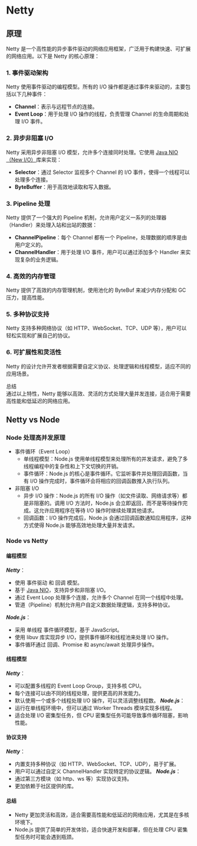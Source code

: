 # Netty
## 原理
Netty 是一个高性能的异步事件驱动的网络应用框架，广泛用于构建快速、可扩展的网络应用。以下是 Netty 的核心原理：

### 1. 事件驱动架构
Netty 使用事件驱动的编程模型。所有的 I/O 操作都是通过事件来驱动的，主要包括以下几种事件：

- **Channel**：表示与远程节点的连接。
- **Event Loop**：用于处理 I/O 操作的线程，负责管理 Channel 的生命周期和处理 I/O 事件。
### 2. 异步非阻塞 I/O
Netty 采用异步非阻塞 I/O 模型，允许多个连接同时处理。它使用 [Java NIO（New I/O）](../concurrency/NIO.md)库来实现：

- **Selector**：通过 Selector 监视多个 Channel 的 I/O 事件，使得一个线程可以处理多个连接。
- **ByteBuffer**：用于高效地读取和写入数据。
### 3. Pipeline 处理
Netty 提供了一个强大的 Pipeline 机制，允许用户定义一系列的处理器（Handler）来处理入站和出站的数据：

- **ChannelPipeline**：每个 Channel 都有一个 Pipeline，处理数据的顺序是由用户定义的。
- **ChannelHandler**：用于处理 I/O 事件，用户可以通过添加多个 Handler 来实现复杂的业务逻辑。
### 4. 高效的内存管理
   Netty 提供了高效的内存管理机制，使用池化的 ByteBuf 来减少内存分配和 GC 压力，提高性能。

### 5. 多种协议支持
   Netty 支持多种网络协议（如 HTTP、WebSocket、TCP、UDP 等），用户可以轻松实现和扩展自己的协议。

### 6. 可扩展性和灵活性
   Netty 的设计允许开发者根据需要自定义协议、处理逻辑和线程模型，适应不同的应用场景。

总结  
通过以上特性，Netty 能够以高效、灵活的方式处理大量并发连接，适合用于需要高性能和低延迟的网络应用。

## Netty vs Node

### Node 处理高并发原理
- 事件循环（Event Loop）
  - 单线程模型：Node.js 使用单线程模型来处理所有的并发请求，避免了多线程编程中的复杂性和上下文切换的开销。  
  - 事件循环：Node.js 的核心是事件循环。它监听事件并处理回调函数，当有 I/O 操作完成时，事件循环会将相应的回调函数推入执行队列。
- 非阻塞 I/O
  - 异步 I/O 操作：Node.js 的所有 I/O 操作（如文件读取、网络请求等）都是非阻塞的。调用 I/O 方法时，Node.js 会立即返回，而不是等待操作完成。这允许应用程序在等待 I/O 操作时继续处理其他请求。 
  - 回调函数：I/O 操作完成后，Node.js 会通过回调函数通知应用程序，这种方式使得 Node.js 能够高效地处理大量并发请求。

### Node vs Netty
#### 编程模型
**_Netty_**： 
- 使用 事件驱动 和 回调 模型。 
- 基于 [Java NIO](../concurrency/NIO.md)，支持异步和非阻塞 I/O。 
- 通过 Event Loop 处理多个连接，允许多个 Channel 在同一个线程中处理。 
- 管道（Pipeline）机制允许用户自定义数据处理逻辑，支持多种协议。

**_Node.js_**：
- 采用 单线程 事件循环模型，基于 JavaScript。 
- 使用 libuv 库实现异步 I/O，提供事件循环和线程池来处理 I/O 操作。 
- 事件循环通过 回调、Promise 和 async/await 处理异步操作。
#### 线程模型
**_Netty_**：
- 可以配置多线程的 Event Loop Group，支持多核 CPU。
- 每个连接可以由不同的线程处理，提供更高的并发能力。
- 默认使用一个或多个线程处理 I/O 操作，可以灵活调整线程数。
**_Node.js_**：
- 运行在单线程环境中，但可以通过 Worker Threads 模块实现多线程。
- 适合处理 I/O 密集型任务，但 CPU 密集型任务可能导致事件循环阻塞，影响性能。
#### 协议支持
**_Netty_**：
- 内置支持多种协议（如 HTTP、WebSocket、TCP、UDP），易于扩展。
- 用户可以通过自定义 ChannelHandler 实现特定的协议逻辑。
**_Node.js_**：
- 通过第三方模块（如 http、ws 等）实现协议支持。
- 更加依赖于社区提供的库。
#### 总结
- Netty 更加灵活和高效，适合需要高性能和低延迟的网络应用，尤其是在多核环境下。
- Node.js 提供了简单的开发体验，适合快速开发和部署，但在处理 CPU 密集型任务时可能会遇到瓶颈。

